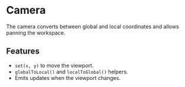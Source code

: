 # Camera

The camera converts between global and local coordinates and allows
panning the workspace.

## Features

- `set(x, y)` to move the viewport.
- `globalToLocal()` and `localToGlobal()` helpers.
- Emits updates when the viewport changes.

